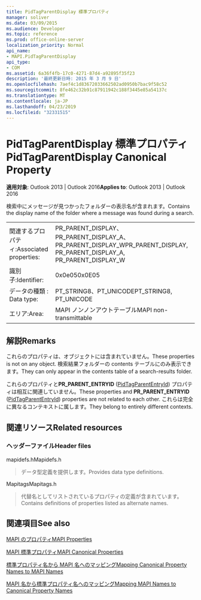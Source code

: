 ```yaml
---
title: PidTagParentDisplay 標準プロパティ
manager: soliver
ms.date: 03/09/2015
ms.audience: Developer
ms.topic: reference
ms.prod: office-online-server
localization_priority: Normal
api_name:
- MAPI.PidTagParentDisplay
api_type:
- COM
ms.assetid: 6a36f4fb-17c0-4271-87d4-a92895f35f23
description: '最終更新日時: 2015 年 3 月 9 日'
ms.openlocfilehash: 7aef4c1d83672033662502ad0950b7bac9f58c52
ms.sourcegitcommit: 8fe462c32b91c87911942c188f3445e85a54137c
ms.translationtype: MT
ms.contentlocale: ja-JP
ms.lasthandoff: 04/23/2019
ms.locfileid: "32331515"
---
```

# <a name="pidtagparentdisplay-canonical-property"></a><span data-ttu-id="6f09c-103">PidTagParentDisplay 標準プロパティ</span><span class="sxs-lookup"><span data-stu-id="6f09c-103">PidTagParentDisplay Canonical Property</span></span>

  
  
<span data-ttu-id="6f09c-104">**適用対象**: Outlook 2013 | Outlook 2016</span><span class="sxs-lookup"><span data-stu-id="6f09c-104">**Applies to**: Outlook 2013 | Outlook 2016</span></span> 
  
<span data-ttu-id="6f09c-105">検索中にメッセージが見つかったフォルダーの表示名が含まれます。</span><span class="sxs-lookup"><span data-stu-id="6f09c-105">Contains the display name of the folder where a message was found during a search.</span></span>
  
|||
|:-----|:-----|
|<span data-ttu-id="6f09c-106">関連するプロパティ:</span><span class="sxs-lookup"><span data-stu-id="6f09c-106">Associated properties:</span></span>  <br/> |<span data-ttu-id="6f09c-107">PR_PARENT_DISPLAY、PR_PARENT_DISPLAY_A、PR_PARENT_DISPLAY_W</span><span class="sxs-lookup"><span data-stu-id="6f09c-107">PR_PARENT_DISPLAY, PR_PARENT_DISPLAY_A, PR_PARENT_DISPLAY_W</span></span>  <br/> |
|<span data-ttu-id="6f09c-108">識別子:</span><span class="sxs-lookup"><span data-stu-id="6f09c-108">Identifier:</span></span>  <br/> |<span data-ttu-id="6f09c-109">0x0e05</span><span class="sxs-lookup"><span data-stu-id="6f09c-109">0x0E05</span></span>  <br/> |
|<span data-ttu-id="6f09c-110">データの種類 : </span><span class="sxs-lookup"><span data-stu-id="6f09c-110">Data type:</span></span>  <br/> |<span data-ttu-id="6f09c-111">PT_STRING8、PT_UNICODE</span><span class="sxs-lookup"><span data-stu-id="6f09c-111">PT_STRING8, PT_UNICODE</span></span>  <br/> |
|<span data-ttu-id="6f09c-112">エリア:</span><span class="sxs-lookup"><span data-stu-id="6f09c-112">Area:</span></span>  <br/> |<span data-ttu-id="6f09c-113">MAPI ノンノンアウトテーブル</span><span class="sxs-lookup"><span data-stu-id="6f09c-113">MAPI non-transmittable</span></span>  <br/> |
   
## <a name="remarks"></a><span data-ttu-id="6f09c-114">解説</span><span class="sxs-lookup"><span data-stu-id="6f09c-114">Remarks</span></span>

<span data-ttu-id="6f09c-115">これらのプロパティは、オブジェクトには含まれていません。</span><span class="sxs-lookup"><span data-stu-id="6f09c-115">These properties is not on any object.</span></span> <span data-ttu-id="6f09c-116">検索結果フォルダーの contents テーブルにのみ表示できます。</span><span class="sxs-lookup"><span data-stu-id="6f09c-116">They can only appear in the contents table of a search-results folder.</span></span>
  
<span data-ttu-id="6f09c-117">これらのプロパティと**PR_PARENT_ENTRYID** ([PidTagParentEntryId](pidtagparententryid-canonical-property.md)) プロパティは相互に関連していません。</span><span class="sxs-lookup"><span data-stu-id="6f09c-117">These properties and **PR_PARENT_ENTRYID** ([PidTagParentEntryId](pidtagparententryid-canonical-property.md)) properties are not related to each other.</span></span> <span data-ttu-id="6f09c-118">これらは完全に異なるコンテキストに属します。</span><span class="sxs-lookup"><span data-stu-id="6f09c-118">They belong to entirely different contexts.</span></span>
  
## <a name="related-resources"></a><span data-ttu-id="6f09c-119">関連リソース</span><span class="sxs-lookup"><span data-stu-id="6f09c-119">Related resources</span></span>

### <a name="header-files"></a><span data-ttu-id="6f09c-120">ヘッダーファイル</span><span class="sxs-lookup"><span data-stu-id="6f09c-120">Header files</span></span>

<span data-ttu-id="6f09c-121">mapidefs.h</span><span class="sxs-lookup"><span data-stu-id="6f09c-121">Mapidefs.h</span></span>
  
> <span data-ttu-id="6f09c-122">データ型定義を提供します。</span><span class="sxs-lookup"><span data-stu-id="6f09c-122">Provides data type definitions.</span></span>
    
<span data-ttu-id="6f09c-123">Mapitags</span><span class="sxs-lookup"><span data-stu-id="6f09c-123">Mapitags.h</span></span>
  
> <span data-ttu-id="6f09c-124">代替名としてリストされているプロパティの定義が含まれています。</span><span class="sxs-lookup"><span data-stu-id="6f09c-124">Contains definitions of properties listed as alternate names.</span></span>
    
## <a name="see-also"></a><span data-ttu-id="6f09c-125">関連項目</span><span class="sxs-lookup"><span data-stu-id="6f09c-125">See also</span></span>



[<span data-ttu-id="6f09c-126">MAPI のプロパティ</span><span class="sxs-lookup"><span data-stu-id="6f09c-126">MAPI Properties</span></span>](mapi-properties.md)
  
[<span data-ttu-id="6f09c-127">MAPI 標準プロパティ</span><span class="sxs-lookup"><span data-stu-id="6f09c-127">MAPI Canonical Properties</span></span>](mapi-canonical-properties.md)
  
[<span data-ttu-id="6f09c-128">標準プロパティ名から MAPI 名へのマッピング</span><span class="sxs-lookup"><span data-stu-id="6f09c-128">Mapping Canonical Property Names to MAPI Names</span></span>](mapping-canonical-property-names-to-mapi-names.md)
  
[<span data-ttu-id="6f09c-129">MAPI 名から標準プロパティ名へのマッピング</span><span class="sxs-lookup"><span data-stu-id="6f09c-129">Mapping MAPI Names to Canonical Property Names</span></span>](mapping-mapi-names-to-canonical-property-names.md)

